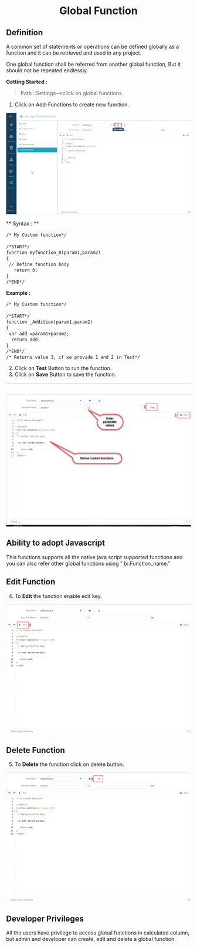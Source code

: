 <center><h1>Global Function</h1></center>

## Definition
 
A common set of statements or operations can be defined globally as a function and it can be retrieved and used in any project.

One global function shall be referred from another global function, But it should not be repeated endlessly.

**Getting Started :** 
>Path :  Settings-->click on global functions. 
 1. Click on Add-Functions to create new function.
 
![enter image description here](https://raw.githubusercontent.com/sv18042016/fp1/d9712e86a6881444e961d60dfc6aab30bf665172/images/func1.png)

** Syntax : **
```
/* My Custom function*/

/*START*/ 
function myfunction_8(param1,param2)
{
 // Define function body   
   return 0;
}
/*END*/
```
**Example :**
```
/* My Custom function*/

/*START*/ 
function _Addition(param1,param2)
{
 var add =param1+param2;  
  return add;
}
/*END*/
/* Returns value 3, if we provide 1 and 2 in Test*/
```
2. Click on **Test** Button  to run the function.
3. Click on **Save** Button to save the function.

![enter image description here](https://raw.githubusercontent.com/sv18042016/fp1/2c15dfa03d8ed5eed5cdffdc1335c22ce759300c/images/global_functions.png)

## Ability to adopt Javascript

This functions supports all the native java script supported functions and you can also refer other global functions using       " bi.Function_name."

## Edit Function

4. To **Edit** the function enable edit key.

![enter image description here](https://raw.githubusercontent.com/sv18042016/fp1/733be26f2d58ffc41ec83bc979234243c5417a2e/images/edit_func.png)

## Delete Function

5. To **Delete** the function click on delete button.

![enter image description here](https://raw.githubusercontent.com/sv18042016/fp1/3e9f75a909b59664ffe91af0ad16c2c9859586cf/images/del_func.png)

## Developer Privileges

All the users have privilege to access global functions in calculated column,  but admin and developer can create, edit and delete a global function.
<!--stackedit_data:
eyJoaXN0b3J5IjpbLTEzMDA3OTE5NjBdfQ==
-->